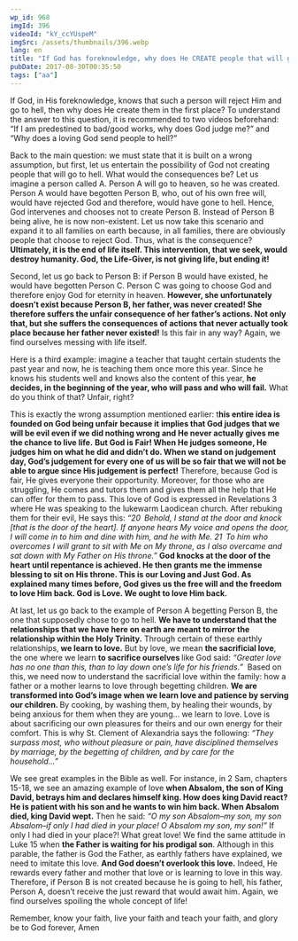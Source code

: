 ```yaml
---
wp_id: 968
imgId: 396
videoId: "kY_ccYUspeM"
imgSrc: /assets/thumbnails/396.webp
lang: en
title: "If God has foreknowledge, why does He CREATE people that will go to hell?"
pubDate: 2017-08-30T00:35:50
tags: ["aa"]
---
```


<!-- page: 6 -->

<p>If God, in His foreknowledge, knows that such a person will reject Him and go to hell, then why does He create them in the first place? To understand the answer to this question, it is recommended to two videos beforehand: “If I am predestined to bad/good works, why does God judge me?” and “Why does a loving God send people to hell?” <span data-ccp-props="{&quot;201341983&quot;:0,&quot;335559731&quot;:720,&quot;335559739&quot;:200,&quot;335559740&quot;:276}"> </span></p>
<p>Back to the main question: we must state that it is built on a wrong assumption, but first, let us entertain the possibility of God not creating people that will go to hell. What would the consequences be? Let us imagine a person called A. Person A will go to heaven, so he was created. Person A would have begotten Person B, who, out of his own free will, would have rejected God and therefore, would have gone to hell. Hence, God intervenes and chooses not to create Person B. Instead of Person B being alive, he is now non-existent. Let us now take this scenario and expand it to all families on earth because, in all families, there are obviously people that choose to reject God. Thus, what is the consequence? <b>Ultimately, it is the end of life itself. This intervention, that we seek, would destroy humanity. God, the Life-Giver, is not giving life, but ending it!</b> <span data-ccp-props="{&quot;201341983&quot;:0,&quot;335559731&quot;:720,&quot;335559739&quot;:200,&quot;335559740&quot;:276}"> </span></p>
<p>Second, let us go back to Person B: if Person B would have existed, he would have begotten Person C. Person C was going to choose God and therefore enjoy God for eternity in heaven. <b>However, she unfortunately doesn’t exist because Person B, her father, was never created! She therefore suffers the unfair consequence of her father’s actions. Not only that, but she suffers the consequences of actions that never actually took place because her father never existed!</b> Is this fair in any way? Again, we find ourselves messing with life itself.<span data-ccp-props="{&quot;201341983&quot;:0,&quot;335559731&quot;:720,&quot;335559739&quot;:200,&quot;335559740&quot;:276}"> </span></p>
<p>Here is a third example: imagine a teacher that taught certain students the past year and now, he is teaching them once more this year. Since he knows his students well and knows also the content of this year, <b>he decides, in the beginning of the year, who will pass and who will fail.</b> What do you think of that? Unfair, right?<span data-ccp-props="{&quot;201341983&quot;:0,&quot;335559731&quot;:720,&quot;335559739&quot;:200,&quot;335559740&quot;:276}"> </span></p>
<p>This is exactly the wrong assumption mentioned earlier: t<b>his entir</b><b>e idea is founded on God being u</b><b>nfair</b> <b>b</b><b>ecause it</b> <b>implies that God judges that we will be evil even if we</b><b> did nothing wrong and He never actually gives me the chance to live life.</b> <b>But God is Fair! When He judges someone, He judges him on what he did and didn’t do. When we stand on judgement day, God’s judgement for </b><b>every one of us will be so fair</b><b> that we will not be able to argue </b><b>since </b><b>His judgement is perfect!</b> Therefore, because God is fair, He gives everyone their opportunity. Moreover, for those who are struggling, He comes and tutors them and gives them all the help that He can offer for them to pass. This love of God is expressed in Revelations 3 where He was speaking to the lukewarm Laodicean church. After rebuking them for their evil, He says this: <i>“</i><i><span data-fontsize="12">20 </span></i><i> </i><i>Behold</i><i>, I stand at the door and knock [that is the door of the heart]. If anyone hears My voice and opens the door, I will come in to him and dine with him, and he with Me.</i> <i><span data-fontsize="12">21 </span></i><i> </i><i>To</i><i> him who overcomes I will grant to sit with Me on My throne, as I also overcame and sat down with My Father on His throne.”</i> <b>God knock</b><b>s at the door of the heart until </b><b>repentance is </b><b>achieved</b><b>. He </b><b>then </b><b>grants me the immense blessing to sit on His throne. This is our Loving and Just God. As explained many times before, God gives us the free will and the freedom to love Him back. God is Love. We ought to love Him back.</b><span data-ccp-props="{&quot;201341983&quot;:0,&quot;335559731&quot;:720,&quot;335559739&quot;:200,&quot;335559740&quot;:276}"> </span></p>
<p>At last, let us go back to the example of Person A begetting Person B, the one that supposedly chose to go to hell. <b>We have to understand that the relationships that we have here on earth are meant to mirror the relationship within the Holy Trinity.</b> Through certain of these earthly relationships,<b> we learn to love.</b> But by love, we mean <b>the sacrificial love</b>, the one where we learn <b>to sacrifice ourselves </b>like God said: <i>“Greater love has no one than this, than to lay down one&#8217;s life for his friends.”</i>  Based on this, we need now to understand the sacrificial love within the family: how a father or a mother learns to love through begetting children. <b>We ar</b><b>e transformed into God’s image </b><b>when we learn love and patience by serving our children. </b>By cooking, by washing them, by healing their wounds, by being anxious for them when they are young… we learn to love. Love is about sacrificing our own pleasures for theirs and our own energy for their comfort. This is why St. Clement of Alexandria says the following: <i>“</i><i>They </i><i>surpass</i> <i>most</i><i>, who without pleasure or pain, have </i><i>disciplined</i> <i>themselves</i><i> by </i><i>marriage</i><i>, by the </i><i>begetting</i><i> of </i><i>children</i><i>, and by </i><i>care</i><i> for the </i><i>household</i><i>…” </i><span data-ccp-props="{&quot;201341983&quot;:0,&quot;335559731&quot;:720,&quot;335559739&quot;:200,&quot;335559740&quot;:276}"> </span></p>
<p>We see great examples in the Bible as well. For instance, in 2 Sam, chapters 15-18, we see an amazing example of love <b>when Absalom, the son of King David, betrays him and declares himself king. How does king David react? He is patient with his son and he wants to win him back. </b><b>W</b><b>hen Absalom died, king David wept.</b> Then he said: <i>&#8220;O my son Absalom&#8211;my son, my son Absalom&#8211;if only I had died in your place! O Absalom my son, my son!”</i> If only I had died in your place?! What great love! We find the same attitude in Luke 15 when <b>the Father is waiting for his prodigal son</b>. Although in this parable, the father is God the Father, as earthly fathers have explained, we need to imitate this love. <b>And </b><b>God doesn’t overlook this love.</b> Indeed, He rewards every father and mother that love or is learning to love in this way. Therefore, if Person B is not created because he is going to hell, his father, Person A, doesn’t receive the just reward that would await him. Again, we find ourselves spoiling the whole concept of life! <span data-ccp-props="{&quot;201341983&quot;:0,&quot;335559731&quot;:720,&quot;335559739&quot;:200,&quot;335559740&quot;:276}"> </span></p>
<p>Remember, know your faith, live your faith and teach your faith, and glory be to God forever, Amen<span data-ccp-props="{&quot;201341983&quot;:0,&quot;335559739&quot;:200,&quot;335559740&quot;:276}"> </span></p>
